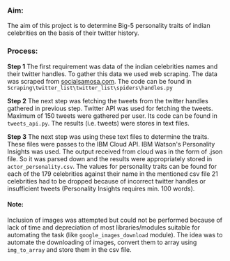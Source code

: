 ### Aim:

The aim of this project is to determine Big-5 personality traits of indian celebrities on the basis of their twitter history.

### Process:

**Step 1** 
The first requirement was data of the indian celebrities names and their twitter handles. To gather this data we used web scraping. The data was scraped from [socialsamosa.com](http://www.socialsamosa.com/2014/05/indian-celebrities-twitter/). The code can be found in ```Scraping\twitter_list\twitter_list\spiders\handles.py```

**Step 2**
The next step was fetching the tweets from the twitter handles gathered in previous step. Twitter API was used for fetching the tweets. Maximum of 150 tweets were gathered per user. Its code can be found in ```tweets_api.py```. The results (i.e. tweets) were stores in text files.

**Step 3**
The next step was using these text files to determine the traits. These files were passes to the IBM Cloud API. IBM Watson's Personality Insights was used. The output received from cloud was in the form of .json file. So it was parsed down and the results were appropriately stored in ```actor_personality.csv```. The values for personality traits can be found for each of the 179 celebrities against their name in the mentioned csv file 
21 celebrities had to be dropped because of incorrect twitter handles or insufficient tweets (Personality Insights requires min. 100 words). 

#### Note:
Inclusion of images was attempted but could not be performed because of lack of time and depreciation of most libraries/modules suitable for automating the task (like ```google_images_download``` module). The idea was to automate the downloading of images, convert them to array using ```img_to_array``` and store them in the csv file.



